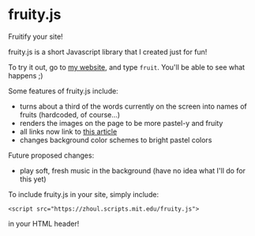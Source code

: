 # fruity.js
Fruitify your site!  

fruity.js is a short Javascript library that I created just for fun!  

To try it out, go to [my website](https://zhoul.scripts.mit.edu), and type `fruit`.
You'll be able to see what happens ;)  

Some features of fruity.js include:
* turns about a third of the words currently on the screen into names of fruits (hardcoded, of course...)
* renders the images on the page to be more pastel-y and fruity
* all links now link to [this article](https://en.wikipedia.org/wiki/Fruit)
* changes background color schemes to bright pastel colors

Future proposed changes:  
* play soft, fresh music in the background (have no idea what I'll do for this yet)  

To include fruity.js in your site, simply include:
```
<script src="https://zhoul.scripts.mit.edu/fruity.js">
```
in your HTML header!